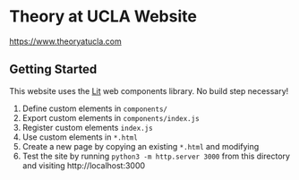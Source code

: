 # Theory at UCLA Website

https://www.theoryatucla.com

## Getting Started

This website uses the [Lit](https://lit.dev/) web components library. No build step necessary!

1. Define custom elements in `components/`
1. Export custom elements in `components/index.js`
1. Register custom elements `index.js`
1. Use custom elements in `*.html`
1. Create a new page by copying an existing `*.html` and modifying
1. Test the site by running `python3 -m http.server 3000` from this directory and visiting http://localhost:3000
